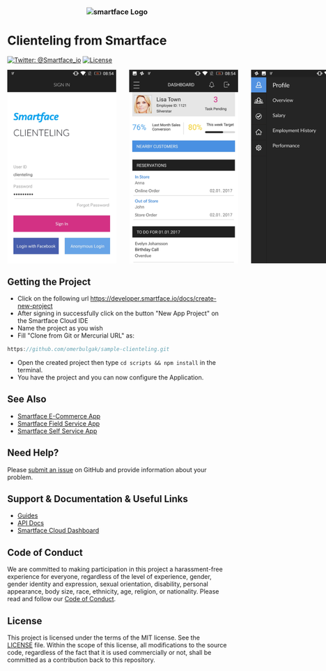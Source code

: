 <h3 align="center">
  <img height=75 src="https://github.com/smartface/sample-clienteling/blob/master/temp/smartface_logo.png" alt="smartface Logo" />
</h3>

# Clienteling from Smartface

[![Twitter: @Smartface_io](https://img.shields.io/badge/contact-@Smartface_io-blue.svg?style=flat)](https://twitter.com/smartface_io)
[![License](https://img.shields.io/badge/license-MIT-green.svg?style=flat)](https://github.com/smartface/sample-clienteling/blob/master/LICENSE.md)

<div style="display:flex;">
  <img src="temp/ct1.jpeg" width="250">
  <img src="temp/ct2.jpeg" width="250" hspace="30">
  <img src="temp/ct3.jpeg" width="250">
  <img src="temp/ct4.jpeg" width="250">
  <img src="temp/ct5.jpeg" width="250" hspace="30">
  <img src="temp/ct6.jpeg" width="250">
</div>

## Getting the Project
- Click on the following url https://developer.smartface.io/docs/create-new-project
- After signing in successfully click on the button "New App Project" on the Smartface Cloud IDE
- Name the project as you wish
- Fill "Clone from Git or Mercurial URL" as:
```javascript
https://github.com/omerbulgak/sample-clienteling.git
```
- Open the created project then type `cd scripts && npm install` in the terminal.
- You have the project and you can now configure the Application.

## See Also
- [Smartface E-Commerce App](https://github.com/smartface/sample-sparrow)
- [Smartface Field Service App](https://github.com/smartface/sample-field-service)
- [Smartface Self Service App](https://github.com/smartface/sample-self-service)

## Need Help?

Please [submit an issue](https://github.com/smartface/sample-clienteling/issues) on GitHub and provide information about your problem.

## Support & Documentation & Useful Links
- [Guides](https://developer.smartface.io)
- [API Docs](http://ref.smartface.io)
- [Smartface Cloud Dashboard](https://cloud.smartface.io)

## Code of Conduct
We are committed to making participation in this project a harassment-free experience for everyone, regardless of the level of experience, gender, gender identity and expression, sexual orientation, disability, personal appearance, body size, race, ethnicity, age, religion, or nationality.
Please read and follow our [Code of Conduct](https://github.com/smartface/sample-clienteling/blob/master/CODE_OF_CONDUCT.md).

## License

This project is licensed under the terms of the MIT license. See the [LICENSE](LICENSE) file. Within the scope of this license, all modifications to the source code, regardless of the fact that it is used commercially or not, shall be committed as a contribution back to this repository.

